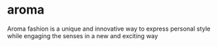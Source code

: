 # aroma
Aroma fashion is a unique and innovative way to express personal style while engaging the senses in a new and exciting way

